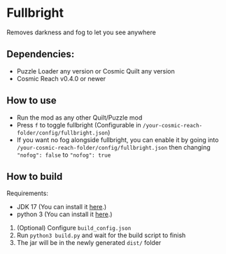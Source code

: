 # Fullbright
Removes darkness and fog to let you see anywhere

## Dependencies:
- Puzzle Loader any version or Cosmic Quilt any version
- Cosmic Reach v0.4.0 or newer

## How to use
- Run the mod as any other Quilt/Puzzle mod
- Press `f` to toggle fullbright (Configurable in `/your-cosmic-reach-folder/config/fullbright.json`)
- If you want no fog alongside fullbright, you can enable it by going into `/your-cosmic-reach-folder/config/fullbright.json` then changing `"nofog": false` to `"nofog": true`

## How to build
Requirements:
- JDK 17 (You can install it [here](https://www.oracle.com/java/technologies/javase/jdk17-archive-downloads.html).)
- python 3 (You can install it [here](https://www.python.org/downloads/).)

1. (Optional) Configure `build_config.json`
2. Run `python3 build.py` and wait for the build script to finish
3. The jar will be in the newly generated `dist/` folder

